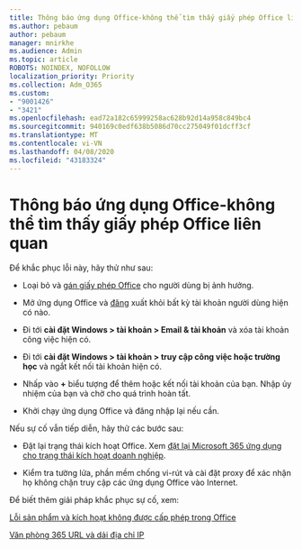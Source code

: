 ```yaml
---
title: Thông báo ứng dụng Office-không thể tìm thấy giấy phép Office liên quan
ms.author: pebaum
author: pebaum
manager: mnirkhe
ms.audience: Admin
ms.topic: article
ROBOTS: NOINDEX, NOFOLLOW
localization_priority: Priority
ms.collection: Adm_O365
ms.custom:
- "9001426"
- "3421"
ms.openlocfilehash: ead72a182c65999258ac628b92d14a958c849bc4
ms.sourcegitcommit: 940169c0edf638b5086d70cc275049f01dcff3cf
ms.translationtype: MT
ms.contentlocale: vi-VN
ms.lasthandoff: 04/08/2020
ms.locfileid: "43183324"
---
```

# <a name="office-apps-message---couldnt-find-office-licenses-associated"></a>Thông báo ứng dụng Office-không thể tìm thấy giấy phép Office liên quan

Để khắc phục lỗi này, hãy thử như sau:

- Loại bỏ và [gán giấy phép Office](https://docs.microsoft.com/office365/admin/manage/assign-licenses-to-users?view=o365-worldwide) cho người dùng bị ảnh hưởng.

- Mở ứng dụng Office và [đăng](https://support.office.com/article/sign-out-of-office-5a20dc11-47e9-4b6f-945d-478cb6d92071) xuất khỏi bất kỳ tài khoản người dùng hiện có nào.

- Đi tới **cài đặt Windows > tài khoản > Email & tài khoản** và xóa tài khoản công việc hiện có.

- Đi tới **cài đặt Windows > tài khoản > truy cập công việc hoặc trường học** và ngắt kết nối tài khoản hiện có.

- Nhấp vào **+** biểu tượng để thêm hoặc kết nối tài khoản của bạn. Nhập ủy nhiệm của bạn và chờ cho quá trình hoàn tất.

- Khởi chạy ứng dụng Office và đăng nhập lại nếu cần.

Nếu sự cố vẫn tiếp diễn, hãy thử các bước sau:

- Đặt lại trạng thái kích hoạt Office. Xem [đặt lại Microsoft 365 ứng dụng cho trạng thái kích hoạt doanh nghiệp](https://docs.microsoft.com/office365/troubleshoot/activation/reset-office-365-proplus-activation-state).

- Kiểm tra tường lửa, phần mềm chống vi-rút và cài đặt proxy để xác nhận họ không chặn truy cập các ứng dụng Office vào Internet. 

Để biết thêm giải pháp khắc phục sự cố, xem:

[Lỗi sản phẩm và kích hoạt không được cấp phép trong Office](https://support.office.com/Article/0d23d3c0-c19c-4b2f-9845-5344fedc4380?wt.mc_id=Alchemy_ClientDIA)

[Văn phòng 365 URL và dải địa chỉ IP](https://docs.microsoft.com/office365/enterprise/urls-and-ip-address-ranges)
